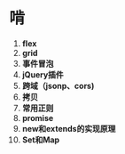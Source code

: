 # 啃

1. **flex**
2. **grid**
3. **事件冒泡**
4. **jQuery插件**
5. **跨域（jsonp、cors)**
6. **拷贝**
7. **常用正则**
8. **promise**
9. **new和extends的实现原理**
10. **Set和Map**


